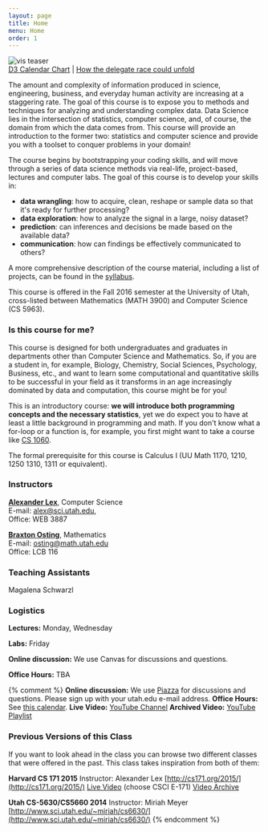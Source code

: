 ```yaml
---
layout: page
title: Home
menu: Home
order: 1
---
```


<img src="{{ site.baseurl }}/assets/i/teaser.png" alt="vis teaser" class="full-width-img"/>

<div class="credits">
<a href="http://www.samselikoff.com/writings/intro-to-d3/">D3 Calendar Chart</a> | 
<a href="http://www.nytimes.com/interactive/2016/03/30/upshot/trump-clinton-delegate-calculator.html">How the delegate race could unfold</a>
</div>

The amount and complexity of information produced in science, engineering, business, and everyday human activity are increasing at a staggering rate. The goal of this course is to expose you to methods and techniques for analyzing and understanding complex data. Data Science lies in the intersection of statistics, computer science, and, of course, the domain from which the data comes from. This course will provide an introduction to the former two: statistics and computer science and provide you with a toolset to conquer problems in your domain! 

 
The course begins by bootstrapping your coding skills, and will move through a series of data science methods via 
real-life, project-based, lectures and computer labs. The goal of this course is to develop your skills in: 
 
  * **data wrangling**: how to acquire, clean, reshape or sample data so that it's ready for further processing?
  * **data exploration**: how to analyze the signal in a large, noisy dataset?
  * **prediction**: can inferences and decisions be made based on the available data? 
  * **communication**: how can findings be effectively communicated to others?

A more comprehensive description of the course material, including a list of projects, can be found in the [syllabus]({{site.baseurl}}/syllabus/). 

This course is offered in the Fall 2016 semester at the University of Utah, cross-listed between Mathematics (MATH 3900) and Computer Science (CS 5963). 

### Is this course for me? 

This course is designed for both undergraduates and graduates in departments other than Computer Science and Mathematics. So, if you are a student in, for example, Biology, Chemistry, Social Sciences, Psychology, Business, etc., and want to learn some computational and quantitative skills to be successful in your field as it transforms in an age increasingly dominated by data and computation, this course might be for you! 

This is an introductory course: **we will introduce both programming concepts and the necessary statistics**, yet we do expect you to have at least a little background in programming and math. If you don't know what a for-loop or a function is, for example, you first might want to take a course like [CS 1060](http://www.sci.utah.edu/~beiwang/teaching/cs1060.html).  

The formal prerequisite for this course is Calculus I (UU Math 1170, 1210, 1250 1310, 1311 or equivalent).

### Instructors

**[Alexander Lex](http://alexander-lex.net)**, Computer Science   
E-mail: [alex@sci.utah.edu](mailto:alex@sci.utah.edu),   
Office: WEB 3887

**[Braxton Osting](http://www.math.utah.edu/~osting/)**, Mathematics   
E-mail: [osting@math.utah.edu](osting@math.utah.edu)  
Office: LCB 116

### Teaching Assistants

Magalena Schwarzl

### Logistics

**Lectures:** Monday, Wednesday

**Labs:** Friday

**Online discussion:** We use Canvas for discussions and questions. 

**Office Hours:** TBA

{% comment %}
**Online discussion:** We use [Piazza](http://piazza.com/utah/fall2015/cs5630cs6630) for discussions and questions. Please sign up with your utah.edu e-mail address.
**Office Hours:** See [this calendar](https://www.google.com/calendar/embed?src=fdvio7r8i82kk0vl2to5j3dd1s%40group.calendar.google.com&ctz=America/Denver).
**Live Video:** [YouTube Channel](https://www.youtube.com/channel/UCDUS80bdunpmvWVPyFRPqFQ/live)
**Archived Video:** [YouTube Playlist](https://www.youtube.com/playlist?list=PLbuogVdPnkCqKBoObk03Aq3tgitxJXJcO)


### Previous Versions of this Class

If you want to look ahead in the class you can browse two different classes that were offered in the past. This class takes inspiration from both of them: 

**Harvard CS 171 2015**
Instructor: Alexander Lex
[http://cs171.org/2015/](http://cs171.org/2015/)
[Live Video](http://cm.dce.harvard.edu/classroom/) (choose CSCI E-171)
[Video Archive](http://cm.dce.harvard.edu/2015/02/24028/publicationListing.shtml)

**Utah CS-5630/CS5660 2014**
Instructor: Miriah Meyer
[http://www.sci.utah.edu/~miriah/cs6630/](http://www.sci.utah.edu/~miriah/cs6630/)
{% endcomment %}
